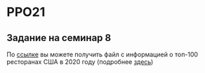# PPO21


## Задание на семинар 8

По [ссылке](https://raw.githubusercontent.com/mikefilatov/PPO21/main/Independence100.csv) вы можете получить файл с информацией о топ-100 ресторанах США в 2020 году (подробнее [здесь](https://www.kaggle.com/michau96/restaurant-business-rankings-2020))
